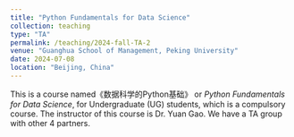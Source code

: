 ```yaml
---
title: "Python Fundamentals for Data Science"
collection: teaching
type: "TA"
permalink: /teaching/2024-fall-TA-2
venue: "Guanghua School of Management, Peking University"
date: 2024-07-08
location: "Beijing, China"
---
```


This is a course named《数据科学的Python基础》 or *Python Fundamentals for Data Science*, for Undergraduate (UG) students, which is a compulsory course. The instructor of this course is Dr. Yuan Gao. We have a TA group with other 4 partners.